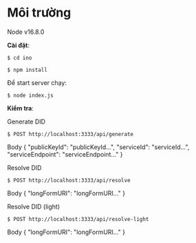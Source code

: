 # Môi trường 
Node v16.8.0

**Cài đặt**:

```
$ cd ino
```

```
$ npm install
```

Để start server chạy:
```
$ node index.js
```

**Kiểm tra**:

Generate DID  
```
$ POST http://localhost:3333/api/generate
```
Body
{
    "publicKeyId": "publicKeyId...",
    "serviceId": "serviceId...",
    "serviceEndpoint": "serviceEndpoint..."
} 

Resolve DID  
```
$ POST http://localhost:3333/api/resolve
```
Body
{
    "longFormURI": "longFormURI..."
}

Resolve DID  (light)
```
$ POST http://localhost:3333/api/resolve-light
```
Body
{
    "longFormURI": "longFormURI..."
}